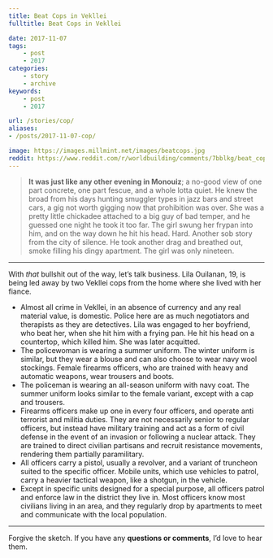 ```yaml
---
title: Beat Cops in Vekllei
fulltitle: Beat Cops in Vekllei

date: 2017-11-07
tags:
    - post
    - 2017
categories:
    - story
    - archive
keywords:
    - post
    - 2017

url: /stories/cop/
aliases:
- /posts/2017-11-07-cop/

image: https://images.millmint.net/images/beatcops.jpg
reddit: https://www.reddit.com/r/worldbuilding/comments/7bblkg/beat_cops_in_vekllei/
---
```


>**It was just like any other evening in Monouiz**; a no-good view of one part concrete, one part fescue, and a whole lotta quiet. He knew the broad from his days hunting smuggler types in jazz bars and street cars, a gig not worth gigging now that prohibition was over. She was a pretty little chickadee attached to a big guy of bad temper, and he guessed one night he took it too far. The girl swung her frypan into him, and on the way down he hit his head. Hard. Another sob story from the city of silence. He took another drag and breathed out, smoke filling his dingy apartment. The girl was only nineteen.

*****

With *that* bullshit out of the way, let’s talk business. Lila Ouilanan, 19, is being led away by two Vekllei cops from the home where she lived with her fiance.

* Almost all crime in Vekllei, in an absence of currency and any real material value, is domestic. Police here are as much negotiators and therapists as they are detectives. Lila was engaged to her boyfriend, who beat her, when she hit him with a frying pan. He hit his head on a countertop, which killed him. She was later acquitted.
* The policewoman is wearing a summer uniform. The winter uniform is similar, but they wear a blouse and can also choose to wear navy wool stockings. Female firearms officers, who are trained with heavy and automatic weapons, wear trousers and boots.
* The policeman is wearing an all-season uniform with navy coat. The summer uniform looks similar to the female variant, except with a cap and trousers.
* Firearms officers make up one in every four officers, and operate anti terrorist and militia duties. They are not necessarily senior to regular officers, but instead have military training and act as a form of civil defense in the event of an invasion or following a nuclear attack. They are trained to direct civilian partisans and recruit resistance movements, rendering them partially paramilitary.
* All officers carry a pistol, usually a revolver, and a variant of truncheon suited to the specific officer. Mobile units, which use vehicles to patrol, carry a heavier tactical weapon, like a shotgun, in the vehicle.
* Except in specific units designed for a special purpose, all officers patrol and enforce law in the district they live in. Most officers know most civilians living in an area, and they regularly drop by apartments to meet and communicate with the local population.

*****

Forgive the sketch. If you have any **questions or comments**, I’d love to hear them.
